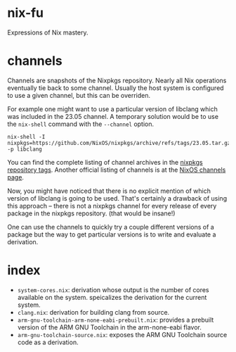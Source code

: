 # nix-fu

Expressions of Nix mastery.

# channels

Channels are snapshots of the Nixpkgs repository.
Nearly all Nix operations eventually tie back to some channel.
Usually the host system is configured to use a given channel,
but this can be overriden.

For example one might want to use a particular version of libclang which was included in the 23.05 channel.
A temporary solution would be to use the `nix-shell` command with the `--channel` option.
```
nix-shell -I nixpkgs=https://github.com/NixOS/nixpkgs/archive/refs/tags/23.05.tar.gz -p libclang
```

You can find the complete listing of channel archives in the [nixpkgs repository tags](https://github.com/NixOS/nixpkgs/tags).
Another official listing of channels is at the [NixOS channels page](https://channels.nixos.org/).

Now, you might have noticed that there is no explicit mention of which version of libclang is going to be used.
That's certainly a drawback of using this approach – there is not a nixpkgs channel for every release of every package in the nixpkgs repository.
(that would be insane!)

One can use the channels to quickly try a couple different versions of a package but the way to get particular versions is to write and evaluate a derivation.

# index

* `system-cores.nix`: derivation whose output is the number of cores available on the system. speicalizes the derivation for the current system.
* `clang.nix`: derivation for building clang from source.
* `arm-gnu-toolchain-arm-none-eabi-prebuilt.nix`: provides a prebuilt version of the ARM GNU Toolchain in the arm-none-eabi flavor.
* `arm-gnu-toolchain-source.nix`: exposes the ARM GNU Toolchain source code as a derivation.


